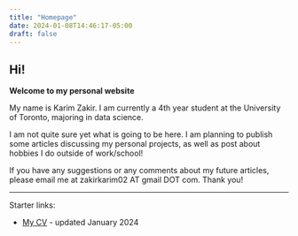 ```yaml
---
title: "Homepage"
date: 2024-01-08T14:46:17-05:00
draft: false
---
```


## Hi!

**Welcome to my personal website**

My name is Karim Zakir. I am currently a 4th year student at the University of Toronto, majoring in data science. 

I am not quite sure yet what is going to be here. I am planning to publish some articles discussing my personal projects, as well as post about hobbies I do outside of work/school!

If you have any suggestions or any comments about my future articles, please email me at zakirkarim02 AT gmail DOT com. Thank you!

---

Starter links:
- [My CV](cv.pdf) - updated January 2024